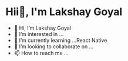 # Hii👋, I'm Lakshay Goyal
- 👋 Hi, I’m Lakshay Goyal
- 👀 I’m interested in ...
- 🌱 I’m currently learning ...React Native
- 💞️ I’m looking to collaborate on ...
- 📫 How to reach me ...

<!---
lakshaygoyal01/lakshaygoyal01 is a ✨ special ✨ repository because its `README.md` (this file) appears on your GitHub profile.
You can click the Preview link to take a look at your changes.
--->
